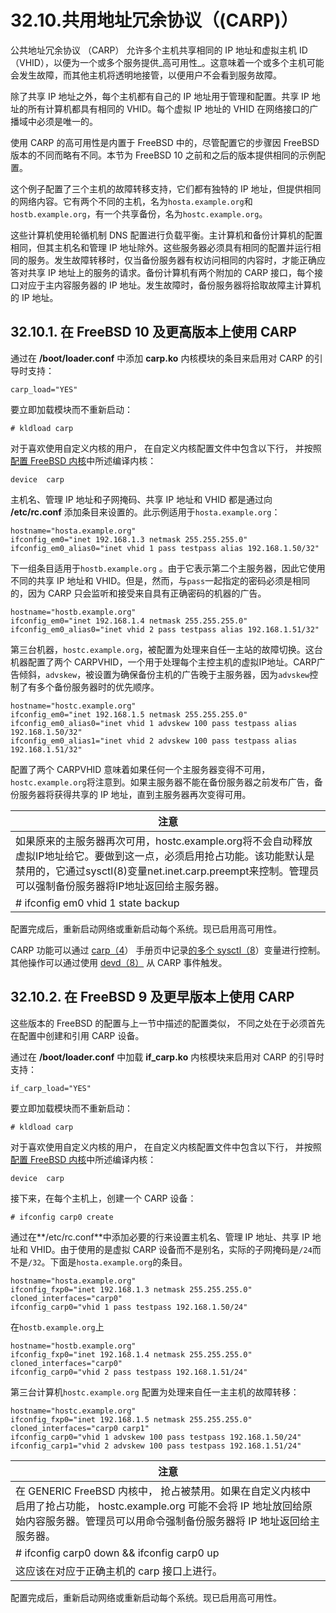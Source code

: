 # 32.10.共用地址冗余协议（(CARP)）

公共地址冗余协议 （CARP） 允许多个主机共享相同的 IP 地址和虚拟主机 ID （VHID），以便为一个或多个服务提供_高可用性_。这意味着一个或多个主机可能会发生故障，而其他主机将透明地接管，以便用户不会看到服务故障。

除了共享 IP 地址之外，每个主机都有自己的 IP 地址用于管理和配置。共享 IP 地址的所有计算机都具有相同的 VHID。每个虚拟 IP 地址的 VHID 在网络接口的广播域中必须是唯一的。

使用 CARP 的高可用性是内置于 FreeBSD 中的，尽管配置它的步骤因 FreeBSD 版本的不同而略有不同。本节为 FreeBSD 10 之前和之后的版本提供相同的示例配置。

这个例子配置了三个主机的故障转移支持，它们都有独特的 IP 地址，但提供相同的网络内容。它有两个不同的主机，名为`hosta.example.org`和`hostb.example.org`，有一个共享备份，名为`hostc.example.org`。

这些计算机使用轮循机制 DNS 配置进行负载平衡。主计算机和备份计算机的配置相同，但其主机名和管理 IP 地址除外。这些服务器必须具有相同的配置并运行相同的服务。发生故障转移时，仅当备份服务器有权访问相同的内容时，才能正确应答对共享 IP 地址上的服务的请求。备份计算机有两个附加的 CARP 接口，每个接口对应于主内容服务器的 IP 地址。发生故障时，备份服务器将拾取故障主计算机的 IP 地址。

## 32.10.1. 在 FreeBSD 10 及更高版本上使用 CARP

通过在 **/boot/loader.conf** 中添加 **carp.ko** 内核模块的条目来启用对 CARP 的引导时支持：

```
carp_load="YES"
```

要立即加载模块而不重新启动：

```
# kldload carp
```

对于喜欢使用自定义内核的用户， 在自定义内核配置文件中包含以下行， 并按照[配置 FreeBSD 内核](https://docs.freebsd.org/en/books/handbook/kernelconfig/index.html#kernelconfig)中所述编译内核：

```
device	carp
```

主机名、管理 IP 地址和子网掩码、共享 IP 地址和 VHID 都是通过向 **/etc/rc.conf** 添加条目来设置的。此示例适用于`hosta.example.org`：

```
hostname="hosta.example.org"
ifconfig_em0="inet 192.168.1.3 netmask 255.255.255.0"
ifconfig_em0_alias0="inet vhid 1 pass testpass alias 192.168.1.50/32"
```

下一组条目适用于`hostb.example.org` 。由于它表示第二个主服务器，因此它使用不同的共享 IP 地址和 VHID。但是，然而，与`pass`一起指定的密码必须是相同的，因为 CARP 只会监听和接受来自具有正确密码的机器的广告。

```
hostname="hostb.example.org"
ifconfig_em0="inet 192.168.1.4 netmask 255.255.255.0"
ifconfig_em0_alias0="inet vhid 2 pass testpass alias 192.168.1.51/32"
```

第三台机器，`hostc.example.org`，被配置为处理来自任一主站的故障切换。这台机器配置了两个 CARPVHID，一个用于处理每个主控主机的虚拟IP地址。CARP广告倾斜，`advskew`，被设置为确保备份主机的广告晚于主服务器，因为`advskew`控制了有多个备份服务器时的优先顺序。

```
hostname="hostc.example.org"
ifconfig_em0="inet 192.168.1.5 netmask 255.255.255.0"
ifconfig_em0_alias0="inet vhid 1 advskew 100 pass testpass alias 192.168.1.50/32"
ifconfig_em0_alias1="inet vhid 2 advskew 100 pass testpass alias 192.168.1.51/32"
```

配置了两个 CARPVHID 意味着如果任何一个主服务器变得不可用，`hostc.example.org`将注意到。如果主服务器不能在备份服务器之前发布广告，备份服务器将获得共享的 IP 地址，直到主服务器再次变得可用。

| 注意                                                                                                                                        |
| ----------------------------------------------------------------------------------------------------------------------------------------- |
| 如果原来的主服务器再次可用，hostc.example.org将不会自动释放虚拟IP地址给它。要做到这一点，必须启用抢占功能。该功能默认是禁用的，它通过sysctl(8)变量net.inet.carp.preempt来控制。管理员可以强制备份服务器将IP地址返回给主服务器。 |
| # ifconfig em0 vhid 1 state backup                                                                                                        |

配置完成后，重新启动网络或重新启动每个系统。现已启用高可用性。

CARP 功能可以通过 [carp（4](https://www.freebsd.org/cgi/man.cgi?query=carp\&sektion=4\&format=html)） 手册页中记录[的多个 sysctl（8](https://www.freebsd.org/cgi/man.cgi?query=sysctl\&sektion=8\&format=html)）变量进行控制。其他操作可以通过使用 [devd（8）](https://www.freebsd.org/cgi/man.cgi?query=devd\&sektion=8\&format=html) 从 CARP 事件触发。

## 32.10.2. 在 FreeBSD 9 及更早版本上使用 CARP

这些版本的 FreeBSD 的配置与上一节中描述的配置类似， 不同之处在于必须首先在配置中创建和引用 CARP 设备。

通过在 **/boot/loader.conf** 中加载 **if\_carp.ko** 内核模块来启用对 CARP 的引导时支持：

```
if_carp_load="YES"
```

要立即加载模块而不重新启动：

```
# kldload carp
```

对于喜欢使用自定义内核的用户， 在自定义内核配置文件中包含以下行， 并按照[配置 FreeBSD 内核](https://docs.freebsd.org/en/books/handbook/kernelconfig/index.html#kernelconfig)中所述编译内核：

```
device	carp
```

接下来，在每个主机上，创建一个 CARP 设备：

```
# ifconfig carp0 create
```

通过在\*\*/etc/rc.conf\*\*中添加必要的行来设置主机名、管理 IP 地址、共享 IP 地址和 VHID。由于使用的是虚拟 CARP 设备而不是别名，实际的子网掩码是`/24`而不是`/32`。下面是`hosta.example.org`的条目。

```
hostname="hosta.example.org"
ifconfig_fxp0="inet 192.168.1.3 netmask 255.255.255.0"
cloned_interfaces="carp0"
ifconfig_carp0="vhid 1 pass testpass 192.168.1.50/24"
```

在`hostb.example.org`上

```
hostname="hostb.example.org"
ifconfig_fxp0="inet 192.168.1.4 netmask 255.255.255.0"
cloned_interfaces="carp0"
ifconfig_carp0="vhid 2 pass testpass 192.168.1.51/24"
```

第三台计算机`hostc.example.org` 配置为处理来自任一主主机的故障转移：

```
hostname="hostc.example.org"
ifconfig_fxp0="inet 192.168.1.5 netmask 255.255.255.0"
cloned_interfaces="carp0 carp1"
ifconfig_carp0="vhid 1 advskew 100 pass testpass 192.168.1.50/24"
ifconfig_carp1="vhid 2 advskew 100 pass testpass 192.168.1.51/24"
```

| 注意                                                                                                                    |
| --------------------------------------------------------------------------------------------------------------------- |
| 在 GENERIC FreeBSD 内核中， 抢占被禁用。如果在自定义内核中启用了抢占功能， hostc.example.org 可能不会将 IP 地址放回给原始内容服务器。管理员可以用命令强制备份服务器将 IP 地址返回给主服务器。 |
| # ifconfig carp0 down && ifconfig carp0 up                                                                            |
| 这应该在对应于正确主机的 carp 接口上进行。                                                                                                |

配置完成后，重新启动网络或重新启动每个系统。现已启用高可用性。
